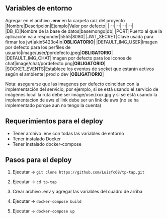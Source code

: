 ## Variables de entorno

Agregar en el archivo **.env** en la carpeta raiz del proyecto
|Nombre|Descripción|Ejemplo|Valor por defecto|
|:-:|:-:|:-:|:-:|
|DB_ID|Nombre de la base de datos|basemongo|db|
|PORT|Puerto al que la aplicación va a responder|5555|8080|
|JWT_SECRET|Clave usada para firmar los jwt|akin5423o4in|**OBLIGATORIO**|
|DEFAULT_IMG_USER|Imagen por defecto para los perfiles de usuario|image/user/pordefecto.jpeg|**OBLIGATORIO**|
|DEFAULT_IMG_CHAT|Imagen por defecto para los iconos de chat|image/chat/pordefecto.png|**OBLIGATORIO**|
|SOCKET_EVENTS|Establece los eventos de socket que estarán activos según el ambiente| prod o dev |**OBLIGATIORIO**|

Nota: asegurarse que las imagenes por defecto coincidan con la implementación del servicio, por ejemplo, si se está usando el servicio de imágenes local la ruta debe ser image/user/xxx.jpg y si se está usando la implementacion de aws el link debe ser un link de aws (no se ha implementado porque aun no tengo la cuenta)

## Requerimientos para el deploy

 - Tener archivo .env con todas las variables de entorno
 - Tener instalado Docker
 - Tener instalado docker-compose

## Pasos para el deploy

1. Ejecutar -> ` git clone https://github.com/Luisfc68/tp-tap.git `

1. Ejecutar -> ` cd tp-tap `

1. Crear archivo .env y agregar las variables del cuadro de arriba

1. Ejecutar -> ` docker-compose build `

1. Ejecutar -> ` docker-compose up `
